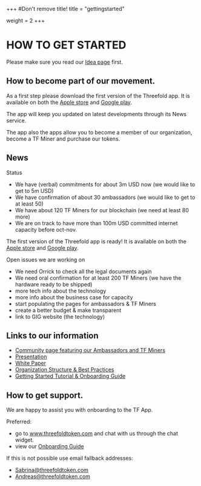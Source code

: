 +++
#Don't remove title!
title = "gettingstarted"

weight = 2
+++
# HOW TO GET STARTED

Please make sure you read our [Idea page](/) first.

## How to become part of our movement.

As a first step please download the first version of the Threefold app. It is available on both the [Apple store](http://itunes.apple.com/app/id1276543091) and [Google play](https://market.android.com/details?id=com.mobicage.rogerthat.em.be.threefold.token). 

The app will keep you updated on latest developments through its News service.

The app also the apps allow you to become a member of our organization, become a TF Miner and purchase our tokens.

## News

Status

* We have (verbal) commitments for about 3m USD now (we would like to get to 5m USD)
* We have confirmation of about 30 ambassadors (we would like to get to at least 50)
* We have about 120 TF Miners for our blockchain (we need at least 80 more)
* We are on track to have more than 100m USD committed internet capacity before oct-nov.

The first version of the Threefold app is ready! It is available on both the [Apple store](http://itunes.apple.com/app/id1276543091) and [Google play](https://market.android.com/details?id=com.mobicage.rogerthat.em.be.threefold.token).


Open issues we are working on

* We need Orrick to check all the legal documents again
* We need oral confirmation for at least 200 TF Miners (we have the hardware ready to be shipped)
* more tech info about the technology
* more info about the business case for capacity
* start populating the pages for ambassadors & TF Miners
* create a better budget & make transparent
* link to GIG website (the technology)

## Links to our information

* [Community page featuring our Ambassadors and TF Miners](/ambassador/)
* [Presentation](http://tiny.cc/threefold_intro)
* [White Paper](http://tiny.cc/tf_whitepaper_pto)
* [Organization Structure & Best Practices](https://docs.greenitglobe.com/teal.university/whatis/src/master/README.md)
* [Getting Started Tutorial & Onboarding Guide](http://tiny.cc/tf_tutorials_sponsors)

## How to get support.

We are happy to assist you with onboarding to the TF App.

Preferred:

- go to www.threefoldtoken.com and chat with us through the chat widget.
- view our [Onboarding Guide](http://tiny.cc/tf_tutorials_sponsors)

If this is not possible use email fallback addresses:

- Sabrina@threefoldtoken.com
- Andreas@threefoldtoken.com


